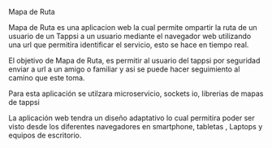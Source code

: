 Mapa de Ruta 

Mapa de Ruta es una aplicacion web la cual permite ompartir la ruta de un usuario de un Tappsi a un usuario mediante el navegador web utilizando una url que permitira identificar el servicio, esto se hace en tiempo real.

El objetivo de Mapa de Ruta, es permitir al usuario del tappsi por seguridad enviar a url a un amigo o familiar  y asi se puede hacer seguimiento al camino que este toma.

Para esta aplicación se utilzara microservicio, sockets io, librerias de mapas de tappsi

La aplicación web tendra un diseño adaptativo lo cual permitira poder ser visto desde los diferentes navegadores en smartphone, tabletas , Laptops y equipos de escritorio.  
